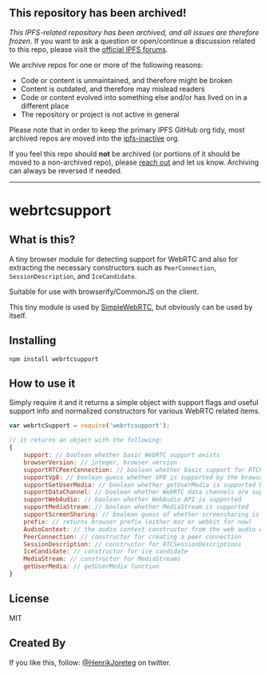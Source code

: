 ## This repository has been archived!

*This IPFS-related repository has been archived, and all issues are therefore frozen*. If you want to ask a question or open/continue a discussion related to this repo, please visit the [official IPFS forums](https://discuss.ipfs.io).

We archive repos for one or more of the following reasons:

- Code or content is unmaintained, and therefore might be broken
- Content is outdated, and therefore may mislead readers
- Code or content evolved into something else and/or has lived on in a different place
- The repository or project is not active in general

Please note that in order to keep the primary IPFS GitHub org tidy, most archived repos are moved into the [ipfs-inactive](https://github.com/ipfs-inactive) org.

If you feel this repo should **not** be archived (or portions of it should be moved to a non-archived repo), please [reach out](https://ipfs.io/help) and let us know. Archiving can always be reversed if needed.

---
   
# webrtcsupport

## What is this?

A tiny browser module for detecting support for WebRTC and also for extracting the necessary constructors such as `PeerConnection`, `SessionDescription`, and `IceCandidate`.

Suitable for use with browserify/CommonJS on the client. 

This tiny module is used by [SimpleWebRTC](https://simplewebrtc.com), but obviously can be used by itself.

## Installing

```
npm install webrtcsupport
```

## How to use it

Simply require it and it returns a simple object with support flags and useful support info and normalized constructors for various WebRTC related items.

```js
var webrtcSupport = require('webrtcsupport');

// it returns an object with the following:
{
    support: // boolean whether basic WebRTC support exists
    browserVersion: // integer, browser version
    supportRTCPeerConnection: // boolean whether basic support for RTCPeerConnection exists
    supportVp8: // boolean guess whether VP8 is supported by the browser
    supportGetUserMedia: // boolean whether getUserMedia is supported by the browser
    supportDataChannel: // boolean whether WebRTC data channels are supported
    supportWebAudio: // boolean whether WebAudio API is supported
    supportMediaStream: // boolean whether MediaStream is supported
    supportScreenSharing: // boolean guess of whether screensharing is supported,
    prefix: // returns browser prefix (either moz or webkit for now)
    AudioContext: // the audio context constructor from the web audio API
    PeerConnection: // constructor for creating a peer connection
    SessionDescription: // constructor for RTCSessionDescriptions
    IceCandidate: // constructor for ice candidate
    MediaStream: // constructor for MediaStreams
    getUserMedia: // getUserMedia function
}

```

## License

MIT

## Created By

If you like this, follow: [@HenrikJoreteg](http://twitter.com/henrikjoreteg) on twitter.

